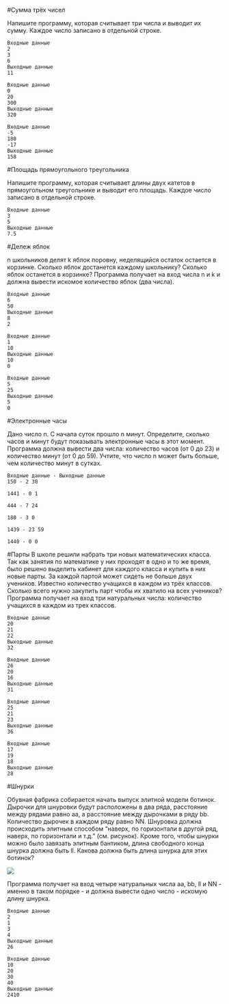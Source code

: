 #Сумма трёх чисел

Напишите программу, которая считывает три числа и выводит их сумму. Каждое
число записано в отдельной строке.


```
Входные данные
2
3
6
Выходные данные
11

Входные данные	
0
20
300
Выходные данные
320
	
Входные данные
-5
180
-17
Выходные данные
158
```

#Площадь прямоугольного треугольника

Напишите программу, которая считывает длины двух катетов в прямоугольном треугольнике и выводит его площадь. Каждое число записано в отдельной строке.

```
Входные данные
3
5
Выходные данные
7.5
```

#Дележ яблок

n школьников делят k яблок поровну, неделящийся остаток остается в корзинке. Сколько яблок достанется каждому школьнику? Сколько яблок останется в корзинке? Программа получает на вход числа n и k и должна вывести искомое количество яблок (два числа).

```
Входные данные
6
50
Выходные данные
8
2

Входные данные
1
10
Выходные данные
10
0

Входные данные
5
25
Выходные данные
5
0
```


#Электронные часы

Дано число n. С начала суток прошло n минут. Определите, сколько часов и минут будут показывать электронные часы в этот момент. Программа должна вывести два числа: количество часов (от 0 до 23) и количество минут (от 0 до 59). Учтите, что число n может быть больше, чем количество минут в сутках.

```
Входные данные - Выходные данные
150 - 2 30
	
1441 - 0 1
	
444 - 7 24
	
180 - 3 0
	
1439 - 23 59
	
1440 - 0 0
```

#Парты
В школе решили набрать три новых математических класса. Так как занятия по математике у них проходят в одно и то же время, было решено выделить кабинет для каждого класса и купить в них новые парты. За каждой партой может сидеть не больше двух учеников. Известно количество учащихся в каждом из трёх классов. Сколько всего нужно закупить парт чтобы их хватило на всех учеников? Программа получает на вход три натуральных числа: количество учащихся в каждом из трех классов.

```
Входные данные
20
21
22
Выходные данные
32
	
Входные данные
26
20
16
Выходные данные
31
	
Входные данные
25
21
23
Выходные данные
36
	
Входные данные
17
19
18
Выходные данные
28
```

#Шнурки

Обувная фабрика собирается начать выпуск элитной модели ботинок. Дырочки для шнуровки будут расположены в два ряда, расстояние между рядами равно aa, а расстояние между дырочками в ряду bb. Количество дырочек в каждом ряду равно NN. Шнуровка должна происходить элитным способом “наверх, по горизонтали в другой ряд, наверх, по горизонтали и т.д.” (см. рисунок). Кроме того, чтобы шнурки можно было завязать элитным бантиком, длина свободного конца шнурка должна быть ll. Какова должна быть длина шнурка для этих ботинок?

![](http://informatics.mccme.ru/moodle_probpics/3466/3466.gif)

Программа получает на вход четыре натуральных числа aa, bb, ll и NN - именно в таком порядке - и должна вывести одно число - искомую длину шнурка.

```
Входные данные
2
1
3
4
Выходные данные
26

Входные данные
10
20
30
40
Выходные данные
2410
```